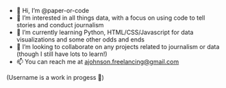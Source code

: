 - 👋 Hi, I’m @paper-or-code
- 👀 I’m interested in all things data, with a focus on using code to tell stories and conduct journalism
- 🌱 I’m currently learning Python, HTML/CSS/Javascript for data visualizations and some other odds and ends
- 💞️ I’m looking to collaborate on any projects related to journalism or data (though I still have lots to learn!)
- 📫 You can reach me at ajohnson.freelancing@gmail.com

(Username is a work in progess 🤔)

<!---
paper-or-code/paper-or-code is a ✨ special ✨ repository because its `README.md` (this file) appears on your GitHub profile.
You can click the Preview link to take a look at your changes.
--->
